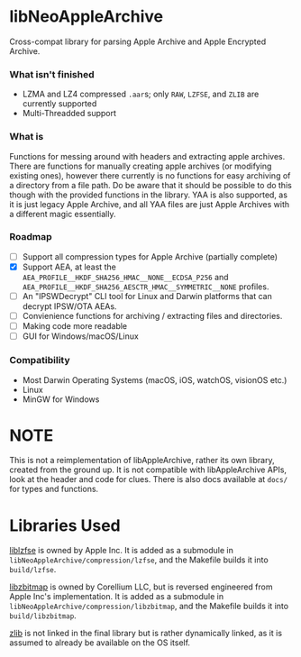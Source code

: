 # libNeoAppleArchive
Cross-compat library for parsing Apple Archive and Apple Encrypted Archive.

### What isn't finished
- LZMA and LZ4 compressed `.aar`s; only `RAW`, `LZFSE`, and `ZLIB` are currently supported
- Multi-Threadded support

### What is
Functions for messing around with headers and extracting apple archives. There are functions for manually creating apple archives (or modifying existing ones), however there currently is no functions for easy archiving of a directory from a file path. Do be aware that it should be possible to do this though with the provided functions in the library. YAA is also supported, as it is just legacy Apple Archive, and all YAA files are just Apple Archives with a different magic essentially.

### Roadmap
- [ ] Support all compression types for Apple Archive (partially complete)
- [x] Support AEA, at least the `AEA_PROFILE__HKDF_SHA256_HMAC__NONE__ECDSA_P256` and `AEA_PROFILE__HKDF_SHA256_AESCTR_HMAC__SYMMETRIC__NONE` profiles.
- [ ] An "IPSWDecrypt" CLI tool for Linux and Darwin platforms that can decrypt IPSW/OTA AEAs.
- [ ] Convienience functions for archiving / extracting files and directories.
- [ ] Making code more readable
- [ ] GUI for Windows/macOS/Linux

### Compatibility
- Most Darwin Operating Systems (macOS, iOS, watchOS, visionOS etc.) 
- Linux
- MinGW for Windows

# NOTE
This is not a reimplementation of libAppleArchive, rather its own library, created from the ground up. It is not compatible with libAppleArchive APIs, look at the header and code for clues. There is also docs available at `docs/` for types and functions.

# Libraries Used
[liblzfse](https://github.com/lzfse/lzfse) is owned by Apple Inc. It is added as a submodule in `libNeoAppleArchive/compression/lzfse`, and the Makefile builds it into `build/lzfse`.

[libzbitmap](https://github.com/eafer/libzbitmap) is owned by Corellium LLC, but is reversed engineered from Apple Inc's implementation. It is added as a submodule in `libNeoAppleArchive/compression/libzbitmap`, and the Makefile builds it into `build/libzbitmap`.

[zlib](https://zlib.net/) is not linked in the final library but is rather dynamically linked, as it is assumed to already be available on the OS itself.
